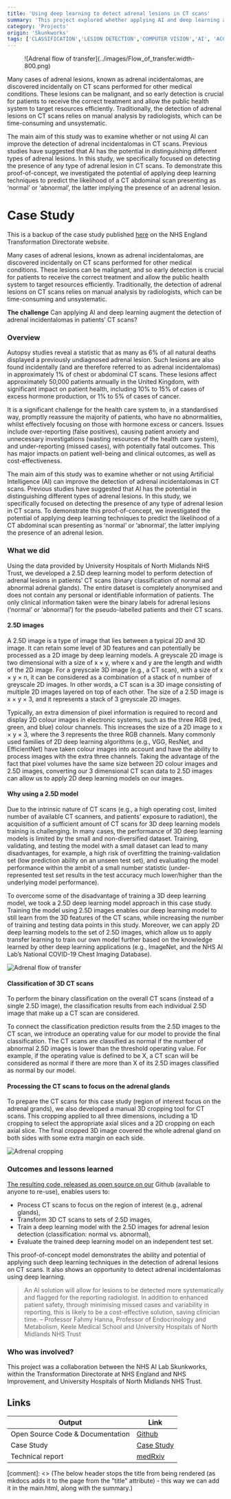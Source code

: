 ```yaml
---
title: 'Using deep learning to detect adrenal lesions in CT scans'
summary: 'This project explored whether applying AI and deep learning augment the detection of adrenal incidentalomas in patients’ CT scans.'
category: 'Projects'
origin: 'Skunkworks'
tags: ['CLASSIFICATION','LESION DETECTION','COMPUTER VISION','AI', 'ACCURACY']
---
```


<figure markdown >
![Adrenal flow of transfer](../images/Flow_of_transfer.width-800.png) </a>
</figure>

Many cases of adrenal lesions, known as adrenal incidentalomas, are discovered incidentally on CT scans performed for other medical conditions. These lesions can be malignant, and so early detection is crucial for patients to receive the correct treatment and allow the public health system to target resources efficiently. Traditionally, the detection of adrenal lesions on CT scans relies on manual analysis by radiologists, which can be time-consuming and unsystematic.

The main aim of this study was to examine whether or not using AI can improve the detection of adrenal incidentalomas in CT scans. Previous studies have suggested that AI has the potential in distinguishing different types of adrenal lesions. In this study, we specifically focused on detecting the presence of any type of adrenal lesion in CT scans. To demonstrate this proof-of-concept, we investigated the potential of applying deep learning techniques to predict the likelihood of a CT abdominal scan presenting as ‘normal’ or ‘abnormal’, the latter implying the presence of an adrenal lesion.

# Case Study

This is a backup of the case study published [here](https://transform.england.nhs.uk/ai-lab/explore-all-resources/develop-ai/using-deep-learning-to-detect-adrenal-lesions-in-ct-scans/) on the NHS England Transformation Directorate website.

Many cases of adrenal lesions, known as adrenal incidentalomas, are discovered incidentally on CT scans performed for other medical conditions. These lesions can be malignant, and so early detection is crucial for patients to receive the correct treatment and allow the public health system to target resources efficiently. Traditionally, the detection of adrenal lesions on CT scans relies on manual analysis by radiologists, which can be time-consuming and unsystematic.

**The challenge**
Can applying AI and deep learning augment the detection of adrenal incidentalomas in patients’ CT scans?

### Overview

Autopsy studies reveal a statistic that as many as 6% of all natural deaths displayed a previously undiagnosed adrenal lesion. Such lesions are also found incidentally (and are therefore referred to as adrenal incidentalomas) in approximately 1% of chest or abdominal CT scans. These lesions affect approximately 50,000 patients annually in the United Kingdom, with significant impact on patient health, including 10% to 15% of cases of excess hormone production, or 1% to 5% of cases of cancer.

It is a significant challenge for the health care system to, in a standardised way, promptly reassure the majority of patients, who have no abnormalities, whilst effectively focusing on those with hormone excess or cancers. Issues include over-reporting (false positives), causing patient anxiety and unnecessary investigations (wasting resources of the health care system), and under-reporting (missed cases), with potentially fatal outcomes. This has major impacts on patient well-being and clinical outcomes, as well as cost-effectiveness.

The main aim of this study was to examine whether or not using Artificial Intelligence (AI) can improve the detection of adrenal incidentalomas in CT scans. Previous studies have suggested that AI has the potential in distinguishing different types of adrenal lesions. In this study, we specifically focused on detecting the presence of any type of adrenal lesion in CT scans. To demonstrate this proof-of-concept, we investigated the potential of applying deep learning techniques to predict the likelihood of a CT abdominal scan presenting as ‘normal’ or ‘abnormal’, the latter implying the presence of an adrenal lesion.

### What we did

Using the data provided by University Hospitals of North Midlands NHS Trust, we developed a 2.5D deep learning model to perform detection of adrenal lesions in patients’ CT scans (binary classification of normal and abnormal adrenal glands). The entire dataset is completely anonymised and does not contain any personal or identifiable information of patients. The only clinical information taken were the binary labels for adrenal lesions (‘normal’ or ‘abnormal’) for the pseudo-labelled patients and their CT scans.

#### 2.5D images

A 2.5D image is a type of image that lies between a typical 2D and 3D image. It can retain some level of 3D features and can potentially be processed as a 2D image by deep learning models. A greyscale 2D image is two dimensional with a size of x × y, where x and y are the length and width of the 2D image. For a greyscale 3D image (e.g., a CT scan), with a size of x × y × n, it can be considered as a combination of a stack of n number of greyscale 2D images. In other words, a CT scan is a 3D image consisting of multiple 2D images layered on top of each other. The size of a 2.5D image is x × y × 3, and it represents a stack of 3 greyscale 2D images.

Typically, an extra dimension of pixel information is required to record and display 2D colour images in electronic systems, such as the three RGB (red, green, and blue) colour channels. This increases the size of a 2D image to x × y × 3, where the 3 represents the three RGB channels. Many commonly used families of 2D deep learning algorithms (e.g., VGG, ResNet, and EfficientNet) have taken colour images into account and have the ability to process images with the extra three channels. Taking the advantage of the fact that pixel volumes have the same size between 2D colour images and 2.5D images, converting our 3 dimensional CT scan data to 2.5D images can allow us to apply 2D deep learning models on our images.

#### Why using a 2.5D model

Due to the intrinsic nature of CT scans (e.g., a high operating cost, limited number of available CT scanners, and patients’ exposure to radiation), the acquisition of a sufficient amount of CT scans for 3D deep learning models training is challenging. In many cases, the performance of 3D deep learning models is limited by the small and non-diversified dataset. Training, validating, and testing the model with a small dataset can lead to many disadvantages, for example, a high risk of overfitting the training-validation set (low prediction ability on an unseen test set), and evaluating the model performance within the ambit of a small number statistic (under-represented test set results in the test accuracy much lower/higher than the underlying model performance).

To overcome some of the disadvantage of training a 3D deep learning model, we took a 2.5D deep learning model approach in this case study. Training the model using 2.5D images enables our deep learning model to still learn from the 3D features of the CT scans, while increasing the number of training and testing data points in this study. Moreover, we can apply 2D deep learning models to the set of 2.5D images, which allow us to apply transfer learning to train our own model further based on the knowledge learned by other deep learning applications (e.g., ImageNet, and the NHS AI Lab’s National COVID-19 Chest Imaging Database).

![Adrenal flow of transfer](../images/Flow_of_transfer.width-800.png)

#### Classification of 3D CT scans

To perform the binary classification on the overall CT scans (instead of a single 2.5D image), the classification results from each individual 2.5D image that make up a CT scan are considered.

To connect the classification prediction results from the 2.5D images to the CT scan, we introduce an operating value for our model to provide the final classification. The CT scans are classified as normal if the number of abnormal 2.5D images is lower than the threshold operating value. For example, if the operating value is defined to be X, a CT scan will be considered as normal if there are more than X of its 2.5D images classified as normal by our model.

#### Processing the CT scans to focus on the adrenal glands

To prepare the CT scans for this case study (region of interest focus on the adrenal grands), we also developed a manual 3D cropping tool for CT scans. This cropping applied to all three dimensions, including a 1D cropping to select the appropriate axial slices and a 2D cropping on each axial slice. The final cropped 3D image covered the whole adrenal gland on both sides with some extra margin on each side.

![Adrenal cropping](../images/Cropping_process.width-800.png)

### Outcomes and lessons learned

[The resulting code, released as open source on our](https://github.com/nhsx/skunkworks-adrenal-lesions-detection) Github (available to anyone to re-use), enables users to:

- Process CT scans to focus on the region of interest (e.g., adrenal glands),
- Transform 3D CT scans to sets of 2.5D images,
- Train a deep learning model with the 2.5D images for adrenal lesion detection (classification: normal vs. abnormal),
- Evaluate the trained deep learning model on an independent test set.

This proof-of-concept model demonstrates the ability and potential of applying such deep learning techniques in the detection of adrenal lesions on CT scans. It also shows an opportunity to detect adrenal incidentalomas using deep learning.

> An AI solution will allow for lesions to be detected more systematically and flagged for the reporting radiologist. In addition to enhanced patient safety, through minimising missed cases and variability in reporting, this is likely to be a cost-effective solution, saving clinician time.
– Professor Fahmy Hanna, Professor of Endocrinology and Metabolism, Keele Medical School and University Hospitals of North Midlands NHS Trust

### Who was involved?

This project was a collaboration between the NHS AI Lab Skunkworks, within the Transformation Directorate at NHS England and NHS Improvement, and University Hospitals of North Midlands NHS Trust.

## Links

Output|Link
---|---
Open Source Code & Documentation|[Github](https://github.com/nhsx/skunkworks-adrenal-lesions-detection)
Case Study|[Case Study](https://transform.england.nhs.uk/ai-lab/explore-all-resources/develop-ai/using-deep-learning-to-detect-adrenal-lesions-in-ct-scans/)
Technical report|[medRxiv](https://www.medrxiv.org/content/10.1101/2023.02.22.23286184v1)

[comment]: <> (The below header stops the title from being rendered (as mkdocs adds it to the page from the "title" attribute) - this way we can add it in the main.html, along with the summary.)
#
